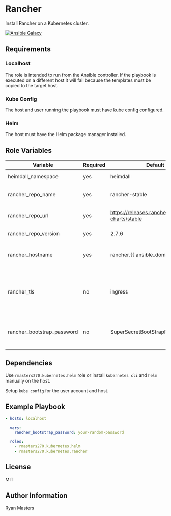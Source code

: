 # Rancher

Install Rancher on a Kubernetes cluster.

[![Ansible Galaxy](https://img.shields.io/badge/ansible--galaxy-rancher-blue.svg)](https://galaxy.ansible.com/ui/standalone/roles/rmasters270/rancher)

## Requirements

### Localhost

The role is intended to run from the Ansible controller.  If the playbook is executed on a different host it will fail because the templates must be copied to the target host.

### Kube Config

The host and user running the playbook must have kube config configured.

### Helm

The host must have the Helm package manager installed.

## Role Variables

| Variable                   | Required | Default                                             | Choices             | Comments                                             |
| -------------------------- | -------- | --------------------------------------------------- | ------------------- | ---------------------------------------------------- |
| heimdall_namespace         | yes      | heimdall                                            |                     | Kubernetes namespace                                 |
| rancher_repo_name          | yes      | rancher-stable                                      |                     | Helm repository name                                 |
| rancher_repo_url           | yes      | <https://releases.rancher.com/server-charts/stable> | Helm repository URL |                                                      |
| rancher_repo_version       | yes      | 2.7.6                                               |                     | Helm chart version                                   |
| rancher_hostname           | yes      | rancher.{{ ansible_domain }}                        |                     | For ssl certificates and ingress routes              |
| rancher_tls                | no       | ingress                                             | ingress, external   | Use `external` if a load balancer will terminate TLS |
| rancher_bootstrap_password | no       | SuperSecretBootStrapPassword                        |                     | Password to login to Rancher the first time          |

## Dependencies

Use `rmasters270.kubernetes.helm` role or install `kubernetes cli` and `helm` manually on the host.

Setup `kube config` for the user account and host.

## Example Playbook

```yaml
- hosts: localhost

  vars:
    rancher_bootstrap_password: your-random-password

  roles:
    - rmasters270.kubernetes.helm
    - rmasters270.kubernetes.rancher
```

## License

MIT

## Author Information

Ryan Masters
